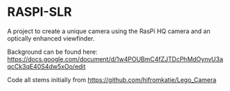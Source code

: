 # RASPI-SLR
A project to create a unique camera using the RasPi HQ camera and an optically enhanced viewfinder. 

Background can be found here:
https://docs.google.com/document/d/1w4POUBmC4fZJTDcPhMdOynvU3aqcCk3qE40S4dw5xOo/edit

Code all stems initially from https://github.com/hifromkatie/Lego_Camera
